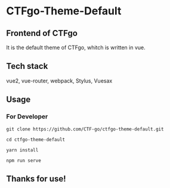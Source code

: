 # CTFgo-Theme-Default

## Frontend of CTFgo

It is the default theme of CTFgo, whitch is written in vue.

## Tech stack

vue2, vue-router, webpack, Stylus, Vuesax

## Usage

### For Developer

```
git clone https://github.com/CTF-go/ctfgo-theme-default.git

cd ctfgo-theme-default

yarn install

npm run serve
```

## Thanks for use!
